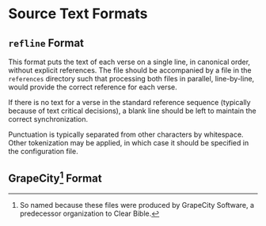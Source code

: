 # Source Text Formats

## `refline` Format

This format puts the text of each verse on a single line, in canonical
order, without explicit references. The file should be accompanied by
a file in the `references` directory such that processing both files
in parallel, line-by-line, would provide the correct reference for
each verse.

If there is no text for a verse in the standard reference sequence
(typically because of text critical decisions), a blank line should be
left to maintain the correct synchronization.

Punctuation is typically separated from other characters by
whitespace. Other tokenization may be applied, in which case it should
be specified in the configuration file.

## GrapeCity[^1] Format

[^1]: So named because these files were produced by GrapeCity
    Software, a predecessor organization to Clear Bible.
